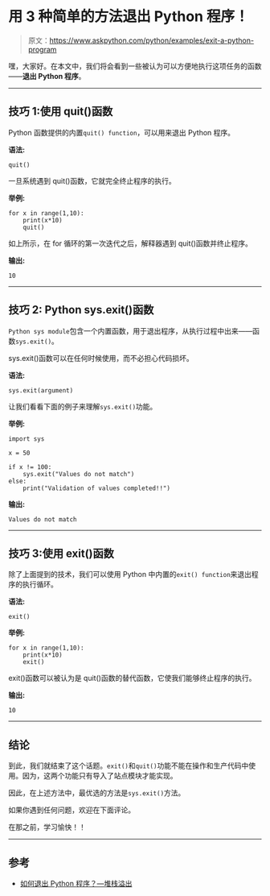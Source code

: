 # 用 3 种简单的方法退出 Python 程序！

> 原文：<https://www.askpython.com/python/examples/exit-a-python-program>

嘿，大家好。在本文中，我们将会看到一些被认为可以方便地执行这项任务的函数——**退出 Python 程序**。

* * *

## 技巧 1:使用 quit()函数

Python 函数提供的内置`quit() function`，可以用来退出 Python 程序。

**语法:**

```
quit()

```

一旦系统遇到 quit()函数，它就完全终止程序的执行。

**举例:**

```
for x in range(1,10):
    print(x*10)
    quit()

```

如上所示，在 for 循环的第一次迭代之后，解释器遇到 quit()函数并终止程序。

**输出:**

```
10

```

* * *

## 技巧 2: Python sys.exit()函数

`Python sys module`包含一个内置函数，用于退出程序，从执行过程中出来——函数`sys.exit()`。

sys.exit()函数可以在任何时候使用，而不必担心代码损坏。

**语法:**

```
sys.exit(argument)

```

让我们看看下面的例子来理解`sys.exit()`功能。

**举例:**

```
import sys 

x = 50

if x != 100: 
	sys.exit("Values do not match")	 
else: 
	print("Validation of values completed!!") 

```

**输出:**

```
Values do not match

```

* * *

## 技巧 3:使用 exit()函数

除了上面提到的技术，我们可以使用 Python 中内置的`exit() function`来退出程序的执行循环。

**语法:**

```
exit()

```

**举例:**

```
for x in range(1,10):
    print(x*10)
    exit()

```

exit()函数可以被认为是 quit()函数的替代函数，它使我们能够终止程序的执行。

**输出:**

```
10

```

* * *

## 结论

到此，我们就结束了这个话题。`exit()`和`quit()`功能不能在操作和生产代码中使用。因为，这两个功能只有导入了站点模块才能实现。

因此，在上述方法中，最优选的方法是`sys.exit()`方法。

如果你遇到任何问题，欢迎在下面评论。

在那之前，学习愉快！！

* * *

## 参考

*   [如何退出 Python 程序？—堆栈溢出](https://stackoverflow.com/questions/19782075/how-to-stop-terminate-a-python-script-from-running/34029481#:~:text=To%20stop%20a%20running%20program,want%20to%20terminate%20the%20program.&text=Ctrl%20%2B%20Z%20should%20do%20it,caught%20in%20the%20python%20shell.)